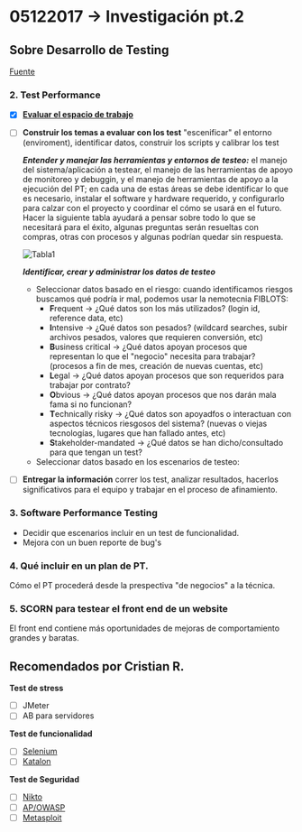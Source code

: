 # 05122017 -> Investigación pt.2

## Sobre Desarrollo de Testing
[Fuente](http://searchsoftwarequality.techtarget.com/answer/How-to-conduct-performance-stress-load-testing-without-tools)

### 2. Test Performance
- [x] [**Evaluar el espacio de trabajo**](https://github.com/AnnBenavides/Practica2/blob/master/Bitacora/04122017.md#2-test-performance)
- [ ] **Construir los temas a evaluar con los test** "escenificar" el entorno (enviroment), identificar datos, construir los scripts y calibrar los test

	***Entender y manejar las herramientas y entornos de testeo:*** el manejo del sistema/aplicación a testear, el manejo de las herramientas de apoyo de monitoreo y debuggin, y el manejo de herramientas de apoyo a la ejecución del PT; en cada una de estas áreas se debe identificar lo que es necesario, instalar el software y hardware requerido, y configurarlo para calzar con el proyecto y coordinar el cómo se usará en el futuro. Hacer la siguiente tabla ayudará a pensar sobre todo lo que se necesitará para el éxito, algunas preguntas serán resueltas con compras, otras con procesos y algunas podrían quedar sin respuesta.

	![Tabla1](http://cdn.ttgtmedia.com/digitalguide/images/Misc/md_tc.jpg)

	***Identificar, crear y administrar los datos de testeo***
	- Seleccionar datos basado en el riesgo: cuando identificamos riesgos buscamos qué podría ir mal, podemos usar la nemotecnia FIBLOTS:
		- **F**requent -> ¿Qué datos son los más utilizados? (login id, reference data, etc)
		- **I**ntensive -> ¿Qué datos son pesados? (wildcard searches, subir archivos pesados, valores que requieren conversión, etc)
		- **B**usiness critical -> ¿Qué datos apoyan procesos que representan lo que el "negocio" necesita para trabajar? (procesos a fin de mes, creación de nuevas cuentas, etc)
		- **L**egal -> ¿Qué datos apoyan procesos que son requeridos para trabajar por contrato?
		- **O**bvious -> ¿Qué datos apoyan procesos que nos darán mala fama si no funcionan?
		- **T**echnically risky -> ¿Qué datos son apoyadfos o interactuan con aspectos técnicos riesgosos del sistema? (nuevas o viejas tecnologías, lugares que han fallado antes, etc)
		- **S**takeholder-mandated -> ¿Qué datos se han dicho/consultado para que tengan un test?
	- Seleccionar datos basado en los escenarios de testeo:

- [ ] **Entregar la información** correr los test, analizar resultados, hacerlos significativos para el equipo y trabajar en el proceso de afinamiento.

### 3. Software Performance Testing
- Decidir que escenarios incluir en un test de funcionalidad.
- Mejora con un buen reporte de bug's

### 4. Qué incluir en un plan de PT.
Cómo el PT procederá desde la prespectiva "de negocios" a la técnica.  

### 5. SCORN para testear el front end de un website
El front end contiene más oportunidades de mejoras de comportamiento grandes y baratas.

## Recomendados por Cristian R.
**Test de stress**
- [ ] JMeter
- [ ] AB para servidores

**Test de funcionalidad**
- [ ] [Selenium](http://www.seleniumhq.org/)
- [ ] [Katalon](https://www.katalon.com/)

**Test de Seguridad**
- [ ] [Nikto](https://cirt.net/Nikto2)
- [ ] [AP/OWASP](https://www.owasp.org/index.php/OWASP_Zed_Attack_Proxy_Project)
- [ ] [Metasploit](https://www.metasploit.com/)
